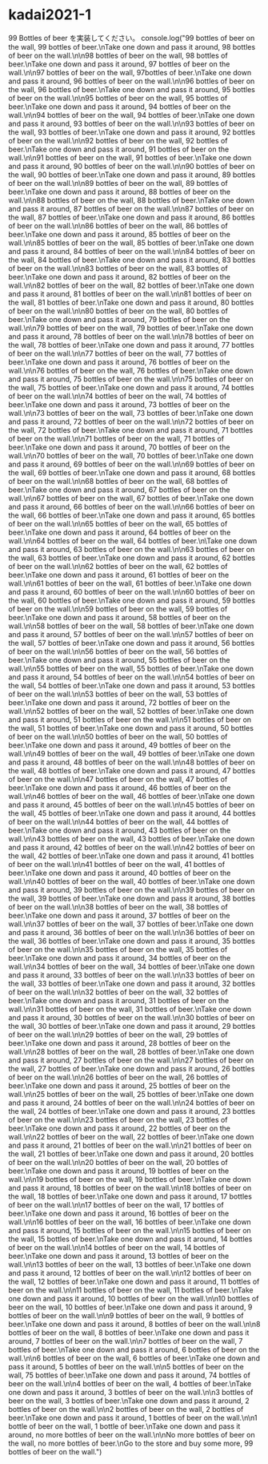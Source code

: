 # kadai2021-1

99 Bottles of beer を実装してください。
console.log("99 bottles of beer on the wall, 99 bottles of beer.\nTake one down and pass it around, 98 bottles of beer on the wall.\n\n98 bottles of beer on the wall, 98 bottles of beer.\nTake one down and pass it around, 97 bottles of beer on the wall.\n\n97 bottles of beer on the wall, 97bottles of beer.\nTake one down and pass it around, 96 bottles of beer on the wall.\n\n96 bottles of beer on the wall, 96 bottles of beer.\nTake one down and pass it around, 95 bottles of beer on the wall.\n\n95 bottles of beer on the wall, 95 bottles of beer.\nTake one down and pass it around, 94 bottles of beer on the wall.\n\n94 bottles of beer on the wall, 94 bottles of beer.\nTake one down and pass it around, 93 bottles of beer on the wall.\n\n93 bottles of beer on the wall, 93 bottles of beer.\nTake one down and pass it around, 92 bottles of beer on the wall.\n\n92 bottles of beer on the wall, 92 bottles of beer.\nTake one down and pass it around, 91 bottles of beer on the wall.\n\n91 bottles of beer on the wall, 91 bottles of beer.\nTake one down and pass it around, 90 bottles of beer on the wall.\n\n90 bottles of beer on the wall, 90 bottles of beer.\nTake one down and pass it around, 89 bottles of beer on the wall.\n\n89 bottles of beer on the wall, 89 bottles of beer.\nTake one down and pass it around, 88 bottles of beer on the wall.\n\n88 bottles of beer on the wall, 88 bottles of beer.\nTake one down and pass it around, 87 bottles of beer on the wall.\n\n87 bottles of beer on the wall, 87 bottles of beer.\nTake one down and pass it around, 86 bottles of beer on the wall.\n\n86 bottles of beer on the wall, 86 bottles of beer.\nTake one down and pass it around, 85 bottles of beer on the wall.\n\n85 bottles of beer on the wall, 85 bottles of beer.\nTake one down and pass it around, 84 bottles of beer on the wall.\n\n84 bottles of beer on the wall, 84 bottles of beer.\nTake one down and pass it around, 83 bottles of beer on the wall.\n\n83 bottles of beer on the wall, 83 bottles of beer.\nTake one down and pass it around, 82 bottles of beer on the wall.\n\n82 bottles of beer on the wall, 82 bottles of beer.\nTake one down and pass it around, 81 bottles of beer on the wall.\n\n81 bottles of beer on the wall, 81 bottles of beer.\nTake one down and pass it around, 80 bottles of beer on the wall.\n\n80 bottles of beer on the wall, 80 bottles of beer.\nTake one down and pass it around, 79 bottles of beer on the wall.\n\n79 bottles of beer on the wall, 79 bottles of beer.\nTake one down and pass it around, 78 bottles of beer on the wall.\n\n78 bottles of beer on the wall, 78 bottles of beer.\nTake one down and pass it around, 77 bottles of beer on the wall.\n\n77 bottles of beer on the wall, 77 bottles of beer.\nTake one down and pass it around, 76 bottles of beer on the wall.\n\n76 bottles of beer on the wall, 76 bottles of beer.\nTake one down and pass it around, 75 bottles of beer on the wall.\n\n75 bottles of beer on the wall, 75 bottles of beer.\nTake one down and pass it around, 74 bottles of beer on the wall.\n\n74 bottles of beer on the wall, 74 bottles of beer.\nTake one down and pass it around, 73 bottles of beer on the wall.\n\n73 bottles of beer on the wall, 73 bottles of beer.\nTake one down and pass it around, 72 bottles of beer on the wall.\n\n72 bottles of beer on the wall, 72 bottles of beer.\nTake one down and pass it around, 71 bottles of beer on the wall.\n\n71 bottles of beer on the wall, 71 bottles of beer.\nTake one down and pass it around, 70 bottles of beer on the wall.\n\n70 bottles of beer on the wall, 70 bottles of beer.\nTake one down and pass it around, 69 bottles of beer on the wall.\n\n69 bottles of beer on the wall, 69 bottles of beer.\nTake one down and pass it around, 68 bottles of beer on the wall.\n\n68 bottles of beer on the wall, 68 bottles of beer.\nTake one down and pass it around, 67 bottles of beer on the wall.\n\n67 bottles of beer on the wall, 67 bottles of beer.\nTake one down and pass it around, 66 bottles of beer on the wall.\n\n66 bottles of beer on the wall, 66 bottles of beer.\nTake one down and pass it around, 65 bottles of beer on the wall.\n\n65 bottles of beer on the wall, 65 bottles of beer.\nTake one down and pass it around, 64 bottles of beer on the wall.\n\n64 bottles of beer on the wall, 64 bottles of beer.\n\Take one down and pass it around, 63 bottles of beer on the wall.\n\n63 bottles of beer on the wall, 63 bottles of beer.\nTake one down and pass it around, 62 bottles of beer on the wall.\n\n62 bottles of beer on the wall, 62 bottles of beer.\nTake one down and pass it around, 61 bottles of beer on the wall.\n\n61 bottles of beer on the wall, 61 bottles of beer.\nTake one down and pass it around, 60 bottles of beer on the wall.\n\n60 bottles of beer on the wall, 60 bottles of beer.\nTake one down and pass it around, 59 bottles of beer on the wall.\n\n59 bottles of beer on the wall, 59 bottles of beer.\nTake one down and pass it around, 58 bottles of beer on the wall.\n\n58 bottles of beer on the wall, 58 bottles of beer.\nTake one down and pass it around, 57 bottles of beer on the wall.\n\n57 bottles of beer on the wall, 57 bottles of beer.\nTake one down and pass it around, 56 bottles of beer on the wall.\n\n56 bottles of beer on the wall, 56 bottles of beer.\nTake one down and pass it around, 55 bottles of beer on the wall.\n\n55 bottles of beer on the wall, 55 bottles of beer.\nTake one down and pass it around, 54 bottles of beer on the wall.\n\n54 bottles of beer on the wall, 54 bottles of beer.\nTake one down and pass it around, 53 bottles of beer on the wall.\n\n53 bottles of beer on the wall, 53 bottles of beer.\nTake one down and pass it around, 72 bottles of beer on the wall.\n\n52 bottles of beer on the wall, 52 bottles of beer.\nTake one down and pass it around, 51 bottles of beer on the wall.\n\n51 bottles of beer on the wall, 51 bottles of beer.\nTake one down and pass it around, 50 bottles of beer on the wall.\n\n50 bottles of beer on the wall, 50 bottles of beer.\nTake one down and pass it around, 49 bottles of beer on the wall.\n\n49 bottles of beer on the wall, 49 bottles of beer.\nTake one down and pass it around, 48 bottles of beer on the wall.\n\n48 bottles of beer on the wall, 48 bottles of beer.\nTake one down and pass it around, 47 bottles of beer on the wall.\n\n47 bottles of beer on the wall, 47 bottles of beer.\nTake one down and pass it around, 46 bottles of beer on the wall.\n\n46 bottles of beer on the wall, 46 bottles of beer.\nTake one down and pass it around, 45 bottles of beer on the wall.\n\n45 bottles of beer on the wall, 45 bottles of beer.\nTake one down and pass it around, 44 bottles of beer on the wall.\n\n44 bottles of beer on the wall, 44 bottles of beer.\nTake one down and pass it around, 43 bottles of beer on the wall.\n\n43 bottles of beer on the wall, 43 bottles of beer.\nTake one down and pass it around, 42 bottles of beer on the wall.\n\n42 bottles of beer on the wall, 42 bottles of beer.\nTake one down and pass it around, 41 bottles of beer on the wall.\n\n41 bottles of beer on the wall, 41 bottles of beer.\nTake one down and pass it around, 40 bottles of beer on the wall.\n\n40 bottles of beer on the wall, 40 bottles of beer.\nTake one down and pass it around, 39 bottles of beer on the wall.\n\n39 bottles of beer on the wall, 39 bottles of beer.\nTake one down and pass it around, 38 bottles of beer on the wall.\n\n38 bottles of beer on the wall, 38 bottles of beer.\nTake one down and pass it around, 37 bottles of beer on the wall.\n\n37 bottles of beer on the wall, 37 bottles of beer.\nTake one down and pass it around, 36 bottles of beer on the wall.\n\n36 bottles of beer on the wall, 36 bottles of beer.\nTake one down and pass it around, 35 bottles of beer on the wall.\n\n35 bottles of beer on the wall, 35 bottles of beer.\nTake one down and pass it around, 34 bottles of beer on the wall.\n\n34 bottles of beer on the wall, 34 bottles of beer.\nTake one down and pass it around, 33 bottles of beer on the wall.\n\n33 bottles of beer on the wall, 33 bottles of beer.\nTake one down and pass it around, 32 bottles of beer on the wall.\n\n32 bottles of beer on the wall, 32 bottles of beer.\nTake one down and pass it around, 31 bottles of beer on the wall.\n\n31 bottles of beer on the wall, 31 bottles of beer.\nTake one down and pass it around, 30 bottles of beer on the wall.\n\n30 bottles of beer on the wall, 30 bottles of beer.\nTake one down and pass it around, 29 bottles of beer on the wall.\n\n29 bottles of beer on the wall, 29 bottles of beer.\nTake one down and pass it around, 28 bottles of beer on the wall.\n\n28 bottles of beer on the wall, 28 bottles of beer.\nTake one down and pass it around, 27 bottles of beer on the wall.\n\n27 bottles of beer on the wall, 27 bottles of beer.\nTake one down and pass it around, 26 bottles of beer on the wall.\n\n26 bottles of beer on the wall, 26 bottles of beer.\nTake one down and pass it around, 25 bottles of beer on the wall.\n\n25 bottles of beer on the wall, 25 bottles of beer.\nTake one down and pass it around, 24 bottles of beer on the wall.\n\n24 bottles of beer on the wall, 24 bottles of beer.\nTake one down and pass it around, 23 bottles of beer on the wall.\n\n23 bottles of beer on the wall, 23 bottles of beer.\nTake one down and pass it around, 22 bottles of beer on the wall.\n\n22 bottles of beer on the wall, 22 bottles of beer.\nTake one down and pass it around, 21 bottles of beer on the wall.\n\n21 bottles of beer on the wall, 21 bottles of beer.\nTake one down and pass it around, 20 bottles of beer on the wall.\n\n20 bottles of beer on the wall, 20 bottles of beer.\nTake one down and pass it around, 19 bottles of beer on the wall.\n\n19 bottles of beer on the wall, 19 bottles of beer.\nTake one down and pass it around, 18 bottles of beer on the wall.\n\n18 bottles of beer on the wall, 18 bottles of beer.\nTake one down and pass it around, 17 bottles of beer on the wall.\n\n17 bottles of beer on the wall, 17 bottles of beer.\nTake one down and pass it around, 16 bottles of beer on the wall.\n\n16 bottles of beer on the wall, 16 bottles of beer.\nTake one down and pass it around, 15 bottles of beer on the wall.\n\n15 bottles of beer on the wall, 15 bottles of beer.\nTake one down and pass it around, 14 bottles of beer on the wall.\n\n14 bottles of beer on the wall, 14 bottles of beer.\nTake one down and pass it around, 13 bottles of beer on the wall.\n\n13 bottles of beer on the wall, 13 bottles of beer.\nTake one down and pass it around, 12 bottles of beer on the wall.\n\n12 bottles of beer on the wall, 12 bottles of beer.\nTake one down and pass it around, 11 bottles of beer on the wall.\n\n11 bottles of beer on the wall, 11 bottles of beer.\nTake one down and pass it around, 10 bottles of beer on the wall.\n\n10 bottles of beer on the wall, 10 bottles of beer.\nTake one down and pass it around, 9 bottles of beer on the wall.\n\n9 bottles of beer on the wall, 9 bottles of beer.\nTake one down and pass it around, 8 bottles of beer on the wall.\n\n8 bottles of beer on the wall, 8 bottles of beer.\nTake one down and pass it around, 7 bottles of beer on the wall.\n\n7 bottles of beer on the wall, 7 bottles of beer.\nTake one down and pass it around, 6 bottles of beer on the wall.\n\n6 bottles of beer on the wall, 6 bottles of beer.\nTake one down and pass it around, 5 bottles of beer on the wall.\n\n5 bottles of beer on the wall, 75 bottles of beer.\nTake one down and pass it around, 74 bottles of beer on the wall.\n\n4 bottles of beer on the wall, 4 bottles of beer.\nTake one down and pass it around, 3 bottles of beer on the wall.\n\n3 bottles of beer on the wall, 3 bottles of beer.\nTake one down and pass it around, 2 bottles of beer on the wall.\n\n2 bottles of beer on the wall, 2 bottles of beer.\nTake one down and pass it around, 1 bottles of beer on the wall.\n\n1 bottle of beer on the wall, 1 bottle of beer.\nTake one down and pass it around, no more bottles of beer on the wall.\n\nNo more bottles of beer on the wall, no more bottles of beer.\nGo to the store and buy some more, 99 bottles of beer on the wall.")

